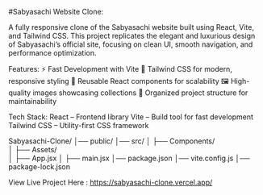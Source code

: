 #Sabyasachi Website Clone: 

A fully responsive clone of the Sabyasachi website built using React, Vite, and Tailwind CSS. This project replicates the elegant and luxurious design of Sabyasachi’s official site, focusing on clean UI, smooth navigation, and performance optimization.

Features:
⚡ Fast Development with Vite
🎨 Tailwind CSS for modern, responsive styling
🧩 Reusable React components for scalability
🖼️ High-quality images showcasing collections
📂 Organized project structure for maintainability

Tech Stack:
React – Frontend library
Vite – Build tool for fast development
Tailwind CSS – Utility-first CSS framework

Sabyasachi-Clone/
│── public/
│── src/
│   ├── Components/   
│   ├── Assets/       
│   ├── App.jsx
│   ├── main.jsx
│── package.json
│── vite.config.js
│── package-lock.json

View Live Project Here : 
https://sabyasachi-clone.vercel.app/
